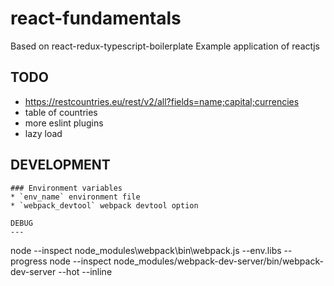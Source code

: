 # react-fundamentals
Based on react-redux-typescript-boilerplate
Example application of reactjs

TODO
---
* https://restcountries.eu/rest/v2/all?fields=name;capital;currencies
* table of countries
* more eslint plugins
* lazy load

DEVELOPMENT
---
```
### Environment variables
* `env_name` environment file
* `webpack_devtool` webpack devtool option

DEBUG
---
```
node --inspect node_modules\webpack\bin\webpack.js --env.libs --progress
node --inspect node_modules/webpack-dev-server/bin/webpack-dev-server --hot --inline
```
